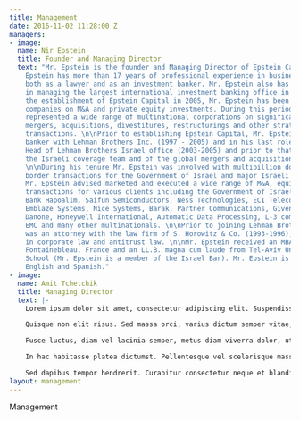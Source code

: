 ```yaml
---
title: Management
date: 2016-11-02 11:28:00 Z
managers:
- image: 
  name: Nir Epstein
  title: Founder and Managing Director
  text: "Mr. Epstein is the founder and Managing Director of Epstein Capital. Mr.
    Epstein has more than 17 years of professional experience in business advisory
    both as a lawyer and as an investment banker. Mr. Epstein also has experience
    in managing the largest international investment banking office in Israel. \n\nSince
    the establishment of Epstein Capital in 2005, Mr. Epstein has been advising international
    companies on M&A and private equity investments. During this period Mr. Epstein
    represented a wide range of multinational corporations on significant investments,
    mergers, acquisitions, divestitures, restructurings and other strategic corporate
    transactions. \n\nPrior to establishing Epstein Capital, Mr. Epstein was an investment
    banker with Lehman Brothers Inc. (1997 - 2005) and in his last role served as
    Head of Lehman Brothers Israel office (2003-2005) and prior to that a member of
    the Israeli coverage team and of the global mergers and acquisitions group (1997-2003).
    \n\nDuring his tenure Mr. Epstein was involved with multibillion dollar cross
    border transactions for the Government of Israel and major Israeli corporations.
    Mr. Epstein advised marketed and executed a wide range of M&A, equity and debt
    transactions for various clients including the Government of Israel, Bank Leumi,
    Bank Hapoalim, Saifun Semiconductors, Ness Technologies, ECI Telecom, MIND CTI,
    Emblaze Systems, Nice Systems, Barak, Partner Communications, Given Imaging, Groupe
    Danone, Honeywell International, Automatic Data Processing, L-3 communications,
    EMC and many other multinationals. \n\nPrior to joining Lehman Brothers Mr. Epstein
    was an attorney with the law firm of S. Horowitz & Co. (1993-1996), specializing
    in corporate law and antitrust law. \n\nMr. Epstein received an MBA from INSEAD
    Fontainebleau, France and an LL.B. magna cum laude from Tel-Aviv University Law
    School (Mr. Epstein is a member of the Israel Bar). Mr. Epstein is fluent in Hebrew,
    English and Spanish."
- image: 
  name: Amit Tchetchik
  title: Managing Director
  text: |-
    Lorem ipsum dolor sit amet, consectetur adipiscing elit. Suspendisse elementum diam arcu, eget malesuada diam scelerisque quis. Nam vehicula justo hendrerit, posuere tellus ut, ornare est. Mauris vulputate mi porta libero rhoncus congue. Etiam nec nibh in mauris malesuada fermentum. Nam tincidunt porta turpis, in vehicula nunc consectetur id. Phasellus maximus nulla et libero faucibus, in faucibus odio tempus. Aliquam erat volutpat. Vestibulum eleifend eu risus vel placerat. Maecenas ex nulla, tempus quis dapibus nec, convallis eget metus. Donec blandit aliquet metus imperdiet euismod. Curabitur odio dolor, semper sit amet tempus in, posuere ac nulla. In et neque vitae neque porta venenatis. Aliquam ac fringilla arcu. Pellentesque ac erat luctus, accumsan ex id, vehicula diam. Mauris eu dolor arcu. Sed at neque ultrices, molestie est id, aliquam mauris.

    Quisque non elit risus. Sed massa orci, varius dictum semper vitae, molestie ac tellus. Sed fermentum velit est, id consectetur quam scelerisque ac. Nulla egestas imperdiet ante a semper. Aliquam porta consectetur feugiat. Aenean convallis nunc sit amet quam accumsan, eu consequat diam tristique. Vivamus semper neque nisl. Mauris metus sapien, posuere in nunc nec, aliquam efficitur ex.

    Fusce luctus, diam vel lacinia semper, metus diam viverra dolor, ut suscipit tortor ipsum eget velit. Nunc ac justo id enim sagittis tempor ut ut magna. Suspendisse potenti. Ut posuere rutrum metus, sed iaculis est venenatis et. Ut at ullamcorper dolor. Nulla ultrices velit nec tempor commodo. Quisque pellentesque viverra justo quis vehicula. Mauris lacinia sollicitudin congue. Vestibulum lacinia maximus quam fringilla sodales. Integer ex nunc, pharetra sed cursus non, mollis vel ipsum. Aenean tincidunt facilisis urna, at viverra diam imperdiet vitae. Sed finibus ipsum ligula, non suscipit magna lacinia vitae. Nullam enim purus, placerat at nulla eget, euismod porttitor urna.

    In hac habitasse platea dictumst. Pellentesque vel scelerisque massa, eu tincidunt ex. Aliquam at leo eu enim maximus vehicula sed vitae felis. Duis volutpat lorem a lectus vulputate gravida. Aenean volutpat turpis ac ante blandit, vel imperdiet elit hendrerit. Donec quis dignissim neque, vel sodales ante. Fusce ac rhoncus libero. Sed rutrum convallis massa, a cursus magna molestie id.

    Sed dapibus tempor hendrerit. Curabitur consectetur neque et blandit ornare. Lorem ipsum dolor sit amet, consectetur adipiscing elit. Sed vel ligula purus. Praesent nec lobortis ex. Donec eget lectus libero. Proin pellentesque nibh eget pellentesque aliquam. Mauris pharetra tempus lorem, at pellentesque nibh congue id. Maecenas vitae auctor lacus. Vestibulum et lectus suscipit, efficitur diam a, finibus leo. Morbi ac sollicitudin lorem. Nunc cursus faucibus sem at luctus. Nunc faucibus orci vel malesuada condimentum. Sed tincidunt nulla non molestie lobortis.
layout: management
---
```


Management